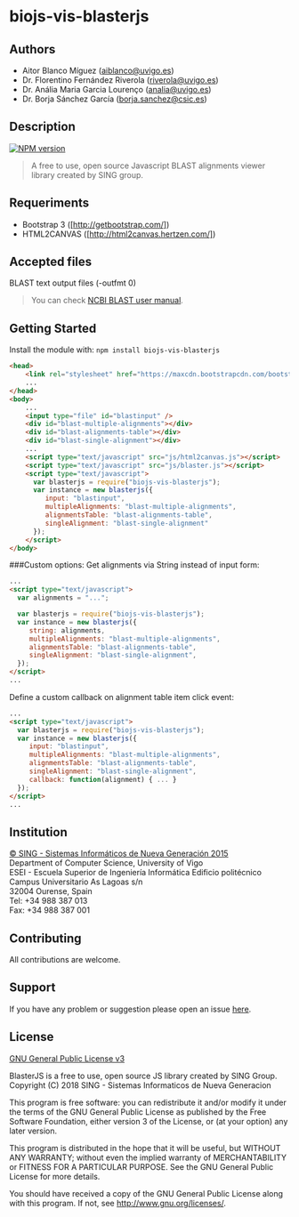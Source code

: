biojs-vis-blasterjs
=====

## Authors
* Aitor Blanco Míguez (aiblanco@uvigo.es)
* Dr. Florentino Fernández Riverola (riverola@uvigo.es)
* Dr. Anália Maria Garcia Lourenço (analia@uvigo.es)
* Dr. Borja Sánchez García (borja.sanchez@csic.es)

## Description 
[![NPM version](http://img.shields.io/npm/v/biojs-vis-blasterjs.svg)](https://www.npmjs.org/package/biojs-vis-blasterjs) 

> A free to use, open source Javascript BLAST alignments viewer library created by SING group.

## Requeriments
* Bootstrap 3 ([http://getbootstrap.com/])
* HTML2CANVAS ([http://html2canvas.hertzen.com/])

## Accepted files
BLAST text output files (-outfmt 0)   
> You can check [NCBI BLAST user manual].

## Getting Started
Install the module with: `npm install biojs-vis-blasterjs`

```html
<head>
	<link rel="stylesheet" href="https://maxcdn.bootstrapcdn.com/bootstrap/3.3.6/css/bootstrap.min.css" integrity="sha384-1q8mTJOASx8j1Au+a5WDVnPi2lkFfwwEAa8hDDdjZlpLegxhjVME1fgjWPGmkzs7" crossorigin="anonymous" />
    ...
</head>
<body>
    ...
    <input type="file" id="blastinput" />
    <div id="blast-multiple-alignments"></div>
    <div id="blast-alignments-table"></div>
    <div id="blast-single-alignment"></div>
    ...
    <script type="text/javascript" src="js/html2canvas.js"></script>  
    <script type="text/javascript" src="js/blaster.js"></script>   
    <script type="text/javascript">
      var blasterjs = require("biojs-vis-blasterjs");
      var instance = new blasterjs({
         input: "blastinput",
         multipleAlignments: "blast-multiple-alignments",
         alignmentsTable: "blast-alignments-table",
         singleAlignment: "blast-single-alignment"
      });
    </script>
</body>
```

###Custom options:
Get alignments via String instead of input form:
```html
...
<script type="text/javascript">
  var alignments = "...";

  var blasterjs = require("biojs-vis-blasterjs");
  var instance = new blasterjs({
     string: alignments,
     multipleAlignments: "blast-multiple-alignments",
     alignmentsTable: "blast-alignments-table",
     singleAlignment: "blast-single-alignment",
  });
</script>
...
```

Define a custom callback on alignment table item click event:
```html
...
<script type="text/javascript">
  var blasterjs = require("biojs-vis-blasterjs");
  var instance = new blasterjs({
     input: "blastinput",
     multipleAlignments: "blast-multiple-alignments",
     alignmentsTable: "blast-alignments-table",
     singleAlignment: "blast-single-alignment",
     callback: function(alignment) { ... }
  });
</script>
...
```


## Institution
[© SING - Sistemas Informáticos de Nueva Generación 2015]    
Department of Computer Science, University of Vigo    
ESEI - Escuela Superior de Ingeniería Informática Edificio politécnico    
Campus Universitario As Lagoas s/n    
32004 Ourense, Spain    
Tel: +34 988 387 013    
Fax: +34 988 387 001

## Contributing
All contributions are welcome.

## Support
If you have any problem or suggestion please open an issue [here](https://github.com/sing-group/biojs-vis-blasterjs/issues).

## License 
[GNU General Public License v3]

BlasterJS is a free to use, open source JS library created by SING Group.
Copyright (C) 2018  SING - Sistemas Informaticos de Nueva Generacion

This program is free software: you can redistribute it and/or modify
it under the terms of the GNU General Public License as published by
the Free Software Foundation, either version 3 of the License, or
(at your option) any later version.

This program is distributed in the hope that it will be useful,
but WITHOUT ANY WARRANTY; without even the implied warranty of
MERCHANTABILITY or FITNESS FOR A PARTICULAR PURPOSE.  See the
GNU General Public License for more details.

You should have received a copy of the GNU General Public License
along with this program.  If not, see <http://www.gnu.org/licenses/>.


   [http://getbootstrap.com/]: <http://getbootstrap.com/>
   [https://html2canvas.hertzen.com/]: <https://html2canvas.hertzen.com/>
   [© SING - Sistemas Informáticos de Nueva Generación 2015]: <http://sing.ei.uvigo.es/>
   [NCBI BLAST user manual]: <http://www.ncbi.nlm.nih.gov/books/NBK279675/>
   [GNU General Public License v3]: <https://github.com/sing-group/biojs-vis-blasterjs/blob/master/LICENSE>
